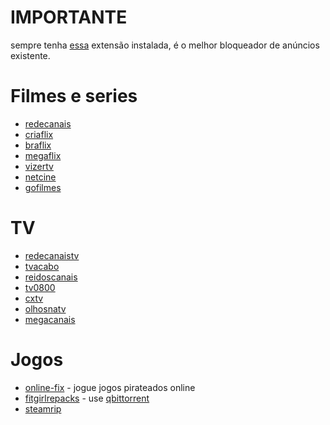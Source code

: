# IMPORTANTE
sempre tenha [essa](https://ublockorigin.com/) extensão instalada, é o melhor bloqueador de anúncios existente.

# Filmes e series

- [redecanais](https://redecanais.africa/)
- [criaflix](https://www.criaflix.live/)
- [braflix](https://www.braflix.ru/pt)
- [megaflix](https://megaflix.ac/)
- [vizertv](https://vizertv.in/)
- [netcine](https://netcine.yt/)
- [gofilmes](https://gofilmes.me/br/)
 
# TV

- [redecanaistv](https://redecanaistv.africa/)
- [tvacabo](https://tvacabo.free.nf/?i=1)
- [reidoscanais](https://reidoscanais.eu/)
- [tv0800](https://tv0800.top/)
- [cxtv](https://www.cxtv.com.br/)
- [olhosnatv](https://www.olhosnatv.com.br/)
- [megacanais](https://megacanais.com/aovivo/)

# Jogos

- [online-fix](https://online-fix.me/) - jogue jogos pirateados online
- [fitgirlrepacks](https://fitgirl-repacks.site/) - use [qbittorrent](https://www.qbittorrent.org/download)
- [steamrip](https://steamrip.com/)
